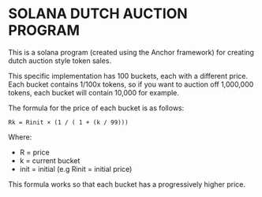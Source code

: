 # SOLANA DUTCH AUCTION PROGRAM

This is a solana program (created using the Anchor framework) for creating dutch auction style token sales.

This specific implementation has 100 buckets, each with a different price. Each bucket contains 1/100x tokens, so if you want to auction off 1,000,000 tokens, each bucket will contain 10,000 for example.

The formula for the price of each bucket is as follows:

```
Rk = Rinit ​× (1 / ( 1 + (k / 99)))
```

Where:

- R = price
- k = current bucket
- init = initial (e.g Rinit = initial price)

This formula works so that each bucket has a progressively higher price.
​
